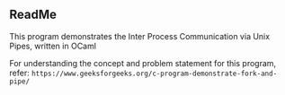 ## ReadMe
This program demonstrates the Inter Process Communication via Unix Pipes, written in OCaml

For understanding the concept and problem statement for this program, refer: 
`https://www.geeksforgeeks.org/c-program-demonstrate-fork-and-pipe/`
